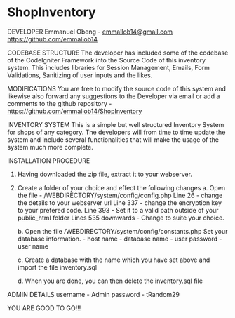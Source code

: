 # ShopInventory

DEVELOPER
Emmanuel Obeng - emmallob14@gmail.com
https://github.com/emmallob14

CODEBASE STRUCTURE
The developer has included some of the codebase of the CodeIgniter Framework into the Source Code of this inventory system. This includes libraries for Session Management, Emails, Form Validations, Sanitizing of user inputs and the likes.

MODIFICATIONS
You are free to modify the source code of this system and likewise also forward any suggestions to the Developer via email or add a comments to the github repository - https://github.com/emmallob14/ShopInventory

INVENTORY SYSTEM
This is a simple but well structured Inventory System for shops of any category. The developers will from time to time update the system and include several functionalities that will make the usage of the system much more complete.

INSTALLATION PROCEDURE
1. Having downloaded the zip file, extract it to your webserver.
2. Create a folder of your choice and effect the following changes
	a. Open the file - /WEBDIRECTORY/system/config/config.php
		Line 26 - change the details to your webserver url
		Line 337 - change the encryption key to your prefered code.
		Line 393 - Set it to a valid path outside of your public_html folder
		Lines 535 downwards - Change to suite your choice.
	
	b. Open the file /WEBDIRECTORY/system/config/constants.php
		Set your database information.
		- host name
		- database name 
		- user password 
		- user name
	
	c. Create a database with the name which you have set above and import the file inventory.sql
	
	d. When you are done, you can then delete the inventory.sql file

ADMIN DETAILS
	username - Admin
	password  - tRandom29
	
YOU ARE GOOD TO GO!!!
